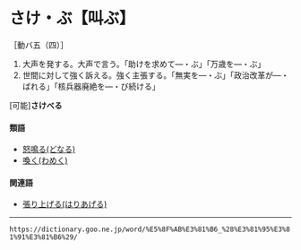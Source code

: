 # さけ・ぶ【叫ぶ】

［動バ五（四）］

1. 大声を発する。大声で言う。「助けを求めて―・ぶ」「万歳を―・ぶ」
2. 世間に対して強く訴える。強く主張する。「無実を―・ぶ」「政治改革が―・ばれる」「核兵器廃絶を―・び続ける」
    

\[可能\]**さけべる**

#### 類語

-   [怒鳴る(どなる)](https://dictionary.goo.ne.jp/word/%E6%80%92%E9%B3%B4%E3%82%8B/#jn-159694)
-   [喚く(わめく)](https://dictionary.goo.ne.jp/word/%E5%96%9A%E3%81%8F_%28%E3%82%8F%E3%82%81%E3%81%8F%29/#jn-238596)

#### 関連語

-   [張り上げる(はりあげる)](https://dictionary.goo.ne.jp/word/%E5%BC%B5%E4%B8%8A%E3%81%92%E3%82%8B/#jn-180021)

---
`https://dictionary.goo.ne.jp/word/%E5%8F%AB%E3%81%B6_%28%E3%81%95%E3%81%91%E3%81%B6%29/`